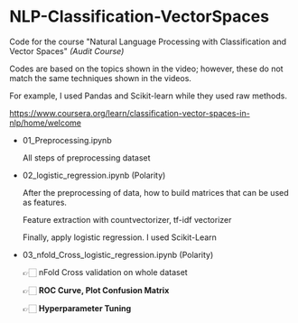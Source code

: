 # NLP-Classification-VectorSpaces
Code for the course "Natural Language Processing with Classification and Vector Spaces"
*(Audit Course)*

Codes are based on the topics shown in the video; however, these do not match the same techniques shown in the videos.

For example, I used Pandas and Scikit-learn while they used raw methods.

https://www.coursera.org/learn/classification-vector-spaces-in-nlp/home/welcome

- 01_Preprocessing.ipynb

    All steps of preprocessing dataset
    
- 02_logistic_regression.ipynb (Polarity)

    After the preprocessing of data, how to build matrices that can be used as features.
    
    Feature extraction with countvectorizer, tf-idf vectorizer
    
    Finally, apply logistic regression. I used Scikit-Learn
    
- 03_nfold_Cross_logistic_regression.ipynb (Polarity)

    👉🏻 nFold Cross validation on whole dataset
    
    👉🏻 **ROC Curve, Plot Confusion Matrix**
    
    👉🏻 **Hyperparameter Tuning**
